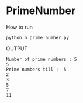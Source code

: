 # PrimeNumber

How to run
```
python n_prime_number.py
```

OUTPUT
```
Number of prime numbers : 5
5
Prime numbers till :  5
2
3
5
7
11
```
